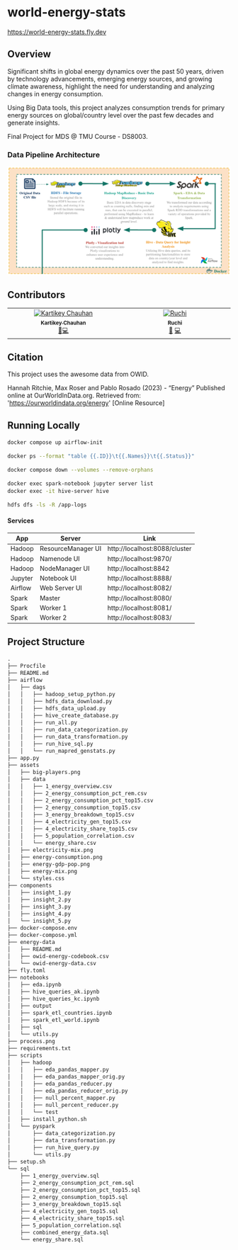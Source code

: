 # world-energy-stats

https://world-energy-stats.fly.dev


## Overview
Significant shifts in global energy dynamics over the past 50 years, driven by technology advancements, emerging energy sources, and growing climate awareness, highlight the need for understanding and analyzing changes in energy consumption.

Using Big Data tools, this project analyzes consumption trends for primary energy sources on global/country level over the past few decades and generate insights.

Final Project for MDS @ TMU Course - DS8003. 

### Data Pipeline Architecture
![process](process.png)


## Contributors

<!-- ALL-CONTRIBUTORS-LIST:START - Do not remove or modify this section -->
<!-- prettier-ignore-start -->
<!-- markdownlint-disable -->
<table>
  <tbody>
    <tr>
      <td align="center" valign="top" width="14.28%"><a href="https://github.com/carteakey"><img src="https://avatars.githubusercontent.com/u/40712659?v=4" width="100px;" alt="Kartikey Chauhan"/><br /><sub><b>Kartikey Chauhan</b></sub></a><br /><a href="#data-carteakey" title="Data">🔣</a><a href="#code-carteakey" title="Code">💻</a></td>
      <td align="center" valign="top" width="14.28%"><a href="https://github.com/ruchithakor"><img src="https://avatars.githubusercontent.com/u/68530125?v=4?s=100" width="100px;" alt="Ruchi "/><br /><sub><b>Ruchi </b></sub></a><br /><a href="#data-ruchithakor" title="Data">🔣</a> <a href="#code-ruchithakor" title="Code">💻</a></td>
    </tr>
  </tbody>
</table>

<!-- markdownlint-restore -->
<!-- prettier-ignore-end -->

<!-- ALL-CONTRIBUTORS-LIST:END -->


## Citation
This project uses the awesome data from OWID.

Hannah Ritchie, Max Roser and Pablo Rosado (2023) - “Energy” Published online at OurWorldInData.org. Retrieved from: 'https://ourworldindata.org/energy' [Online Resource]


## Running Locally

```bash
docker compose up airflow-init
```

```bash
docker ps --format "table {{.ID}}\t{{.Names}}\t{{.Status}}"
```

```bash
docker compose down --volumes --remove-orphans
```

```bash
docker exec spark-notebook jupyter server list
docker exec -it hive-server hive
```

```bash
hdfs dfs -ls -R /app-logs
```

#### Services
| App     | Server             | Link                          |
| ------- | ------------------ | ----------------------------- |
| Hadoop  | ResourceManager UI | http://localhost:8088/cluster |
| Hadoop  | Namenode UI        | http://localhost:9870/        |
| Hadoop  | NodeManager UI     | http://localhost:8842         | 
| Jupyter | Notebook UI        | http://localhost:8888/        |
| Airflow  | Web Server UI      | http://localhost:8082/        |
| Spark   | Master             | http://localhost:8080/        |
| Spark   | Worker 1           | http://localhost:8081/        |
| Spark   | Worker 2           | http://localhost:8083/        |


## Project Structure
```~/world-energy-stats# tree --gitignore -L 3
.
├── Procfile
├── README.md
├── airflow
│   ├── dags
│   │   ├── hadoop_setup_python.py
│   │   ├── hdfs_data_download.py
│   │   ├── hdfs_data_upload.py
│   │   ├── hive_create_database.py
│   │   ├── run_all.py
│   │   ├── run_data_categorization.py
│   │   ├── run_data_transformation.py
│   │   ├── run_hive_sql.py
│   │   └── run_mapred_genstats.py
├── app.py
├── assets
│   ├── big-players.png
│   ├── data
│   │   ├── 1_energy_overview.csv
│   │   ├── 2_energy_consumption_pct_rem.csv
│   │   ├── 2_energy_consumption_pct_top15.csv
│   │   ├── 2_energy_consumption_top15.csv
│   │   ├── 3_energy_breakdown_top15.csv
│   │   ├── 4_electricity_gen_top15.csv
│   │   ├── 4_electricity_share_top15.csv
│   │   ├── 5_population_correlation.csv
│   │   └── energy_share.csv
│   ├── electricity-mix.png
│   ├── energy-consumption.png
│   ├── energy-gdp-pop.png
│   ├── energy-mix.png
│   └── styles.css
├── components
│   ├── insight_1.py
│   ├── insight_2.py
│   ├── insight_3.py
│   ├── insight_4.py
│   └── insight_5.py
├── docker-compose.env
├── docker-compose.yml
├── energy-data
│   ├── README.md
│   ├── owid-energy-codebook.csv
│   └── owid-energy-data.csv
├── fly.toml
├── notebooks
│   ├── eda.ipynb
│   ├── hive_queries_ak.ipynb
│   ├── hive_queries_kc.ipynb
│   ├── output
│   ├── spark_etl_countries.ipynb
│   ├── spark_etl_world.ipynb
│   ├── sql
│   └── utils.py
├── process.png
├── requirements.txt
├── scripts
│   ├── hadoop
│   │   ├── eda_pandas_mapper.py
│   │   ├── eda_pandas_mapper_orig.py
│   │   ├── eda_pandas_reducer.py
│   │   ├── eda_pandas_reducer_orig.py
│   │   ├── null_percent_mapper.py
│   │   ├── null_percent_reducer.py
│   │   └── test
│   ├── install_python.sh
│   └── pyspark
│       ├── data_categorization.py
│       ├── data_transformation.py
│       ├── run_hive_query.py
│       └── utils.py
├── setup.sh
└── sql
    ├── 1_energy_overview.sql
    ├── 2_energy_consumption_pct_rem.sql
    ├── 2_energy_consumption_pct_top15.sql
    ├── 2_energy_consumption_top15.sql
    ├── 3_energy_breakdown_top15.sql
    ├── 4_electricity_gen_top15.sql
    ├── 4_electricity_share_top15.sql
    ├── 5_population_correlation.sql
    ├── combined_energy_data.sql
    └── energy_share.sql
```

